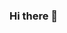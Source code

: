 ### Hi there 👋

<!--
**O-S-K/O-S-K** is a ✨ _special_ ✨ repository because its `README.md` (this file) appears on your GitHub profile.

<h1 align="center"> Hi there <img src="https://i.postimg.cc/7L0HtG8H/hello.gif” width="35" height="35" > </h1>
<div align="center">
  
  <img src="https://github.com/GypsyTheDj/My-PortFolio/blob/master/assets/images/Dev%20Android.gif" width="300" height="200">
  
</div>

<p align="center"> (Open for Hiring)</p>

<h2 align="center"> Who Am I</h2>
<p align="center">
  <samp>Being able to play games is great, making games with your own ideas is nothing more wonderful.
  </samp>
  <br> <br>
  <img src="https://komarev.com/ghpvc/?username=GypsyTheDj" alt="https://github.com/O-S-K" />
  <img alt="Facebook Follow" src="">
<hr>


<h2 align="center"> 🔭 Tools of Trade</h2>
<p align="center">
  <img src="https://upload.wikimedia.org/wikipedia/commons/thumb/1/19/Unity_Technologies_logo.svg/1280px-Unity_Technologies_logo.svg.png" width="200" height="75"/>&nbsp;&nbsp;&nbsp;
  
 
  <img src="https://img.shields.io/badge/visualstudiocode%20-%231572B6.svg?&style=for-the-badge&logo=visualstudiocode&logoColor=white" />&nbsp;&nbsp;
</p>
<p align="center">C#, C++, Unity 3D, UE4, Cocos2dx, Photoshop, GameDesign, Photographics, SVN, Git, Github, Bitbucket.</p>

<hr>

<h2 align="center">💬 My Blog Articles</h2>
<p align="center" align='right'>
  <a target="_blank"href=""><img src="https://img.shields.io/badge/dev.to-%2312100E.svg?&style=for-the-badge&logo=dev.to&logoColor=white" /></a>&nbsp;&nbsp;&nbsp;
  
  <a target="_blank"href=""><img src="https://img.shields.io/badge/Medium%20-%231572B6.svg?&style=for-the-badge&logo=medium&logoColor=white" /></a>&nbsp;&nbsp;&nbsp;
  
  <a target="_blank"href=""><img src="https://img.shields.io/badge/hashnode-%2312100E.svg?&style=for-the-badge&logo=hashnode&logoColor=white" /></a>&nbsp;&nbsp;&nbsp;
</p>

<hr>

<h2  align="center">📫 Reach me on</h2>
<p align="center">
  <a target="_blank"href=""><img src="https://img.shields.io/badge/linkedin-%230077B5.svg?&style=for-the-badge&logo=linkedin&logoColor=white" /></a>&nbsp;&nbsp;&nbsp;&nbsp;
  
  <a target="_blank"href=""><img src="https://img.shields.io/badge/twitter-%231DA1F2.svg?&style=for-the-badge&logo=twitter&logoColor=white" /></a>&nbsp;&nbsp;&nbsp;&nbsp;
  <a target="_blank"href=""><img src="https://cdn.dribbble.com/users/1077130/screenshots/3524752/free-youtube-subscribe-button-png-download-by-alfredocreates.jpg?compress=1&resize=100x90" /></a>&nbsp;&nbsp;&nbsp;&nbsp;
    <a href=""><img src="https://img.shields.io/badge/gmail-%23D14836.svg?&style=for-the-badge&logo=gmail&logoColor=white" /></a>&nbsp;&nbsp;&nbsp;&nbsp;
</p>

<hr>

<h2  align="center">💻 Check Out My Repos ⬇️ </h2>

